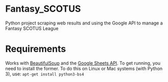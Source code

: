 # Fantasy_SCOTUS
Python project scraping web results and using the Google API to manage a Fantasy SCOTUS League

# Requirements
Works with [BeautifulSoup](https://www.crummy.com/software/BeautifulSoup/bs4/doc/) and the [Google Sheets API](https://developers.google.com/sheets/api/). To get running, you need to install the former. To do this on Linux or Mac systems (with Python 3), use:
```apt-get install python3-bs4```
